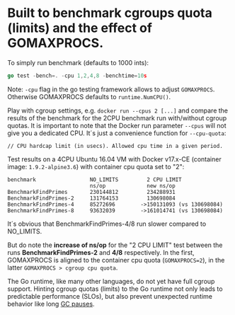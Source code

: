 # Built to benchmark cgroups quota (limits) and the effect of GOMAXPROCS.  
To simply run benchmark (defaults to 1000 ints):

```go
go test -bench=. -cpu 1,2,4,8 -benchtime=10s
```
Note: `-cpu` flag in the go testing framework allows to adjust `GOMAXPROCS`. Otherwise GOMAXPROCS defaults to `runtime.NumCPU()`.  

Play with cgroup settings, e.g. `docker run --cpus 2 [...]` and compare the results of the benchmark for the 2CPU benchmark run with/without cgroup quotas. It is important to note that the Docker run parameter `--cpus` will not give you a dedicated CPU. It´s just a convenience function for `--cpu-quota`: 

```
// CPU hardcap limit (in usecs). Allowed cpu time in a given period.
```

Test results on a 4CPU Ubuntu 16.04 VM with Docker v17.x-CE (container image: `1.9.2-alpine3.6`) with container cpu quota set to "2":

```
benchmark                 NO_LIMITS         2 CPU LIMIT         
                          ns/op             new ns/op     
BenchmarkFindPrimes       230144812         234288931    
BenchmarkFindPrimes-2     131764153         130698084    
BenchmarkFindPrimes-4     85272696        ->150131093 (vs 130698084)   
BenchmarkFindPrimes-8     93632039        ->161014741 (vs 130698084)   
```

It´s obvious that BenchmarkFindPrimes-4/8 run slower compared to NO_LIMITS.  

But do note the **increase of ns/op** for the "2 CPU LIMIT" test between the runs **BenchmarkFindPrimes-2** and **4/8** respectively. In the first, GOMAXPROCS is aligned to the container cpu quota (`GOMAXPROCS=2`), in the latter `GOMAXPROCS > cgroup cpu quota`.

The Go runtime, like many other languages, do not yet have full cgroup support. Hinting cgroup quotas (limits) to the Go runtime not only leads to predictable performance (SLOs), but also prevent unexpected runtime behavior like long [GC pauses](https://github.com/golang/go/issues/19378).


